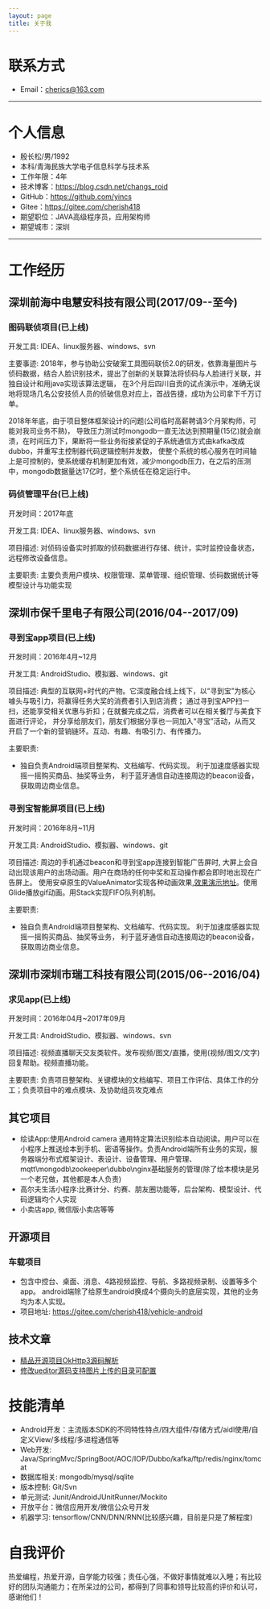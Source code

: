```yaml
---
layout: page
title: 关于我 
---
```


# 联系方式
- Email：cherics@163.com 


---

# 个人信息

 - 殷长松/男/1992   
 - 本科/青海民族大学电子信息科学与技术系   
 - 工作年限：4年  
 - 技术博客：https://blog.csdn.net/changs_roid   
 - GitHub：https://github.com/yincs  
 - Gitee：https://gitee.com/cherish418   
 - 期望职位：JAVA高级程序员，应用架构师  
 - 期望城市：深圳  

 
---

# 工作经历

## 深圳前海中电慧安科技有限公司(2017/09--至今)

### 图码联侦项目(已上线)

开发工具: IDEA、linux服务器、windows、svn

主要事迹: 2018年，参与协助公安破案工具图码联侦2.0的研发，依靠海量图片与侦码数据，结合人脸识别技术，提出了创新的关联算法将侦码与人脸进行关联，并独自设计和用java实现该算法逻辑，
在3个月后四川自贡的试点演示中，准确无误地将现场几名公安技侦人员的侦破信息对应上，首战告捷，成功为公司拿下千万订单。

2018年年底，由于项目整体框架设计的问题(公司临时高薪聘请3个月架构师，可能对我司业务不熟)，
导致压力测试时mongodb一直无法达到预期量(15亿)就会崩溃，在时间压力下，果断将一些业务衔接紧促的子系统通信方式由kafka改成dubbo，并重写主控制器代码逻辑控制并发数，
使整个系统的核心服务在时间轴上是可控制的，使系统缓存机制更加有效，减少mongodb压力，在之后的压测中，mongodb数据量达17亿时，整个系统任在稳定运行中。

### 码侦管理平台(已上线)

开发时间：2017年底

开发工具: IDEA、linux服务器、windows、svn

项目描述: 对侦码设备实时抓取的侦码数据进行存储、统计，实时监控设备状态，远程修改设备信息。

主要职责: 主要负责用户模块、权限管理、菜单管理、组织管理、侦码数据统计等模型设计与功能实现


## 深圳市保千里电子有限公司(2016/04--2017/09)

### 寻到宝app项目(已上线)
开发时间：2016年4月~12月

开发工具: AndroidStudio、模拟器、windows、git

项目描述: 典型的互联网+时代的产物。它深度融合线上线下，以“寻到宝”为核心噱头与吸引力，将赢得任务大奖的消费者引入到店消费；
通过寻到宝APP扫一扫，还能享受相关优惠与折扣；在就餐完成之后，消费者可以在相关餐厅与美食下面进行评论，
并分享给朋友们，朋友们根据分享也一同加入“寻宝”活动，从而又开启了一个新的营销链环。互动、有趣、有吸引力、有传播力。

主要职责: 
 - 独自负责Android端项目整架构、文档编写、代码实现。 利于加速度感器实现摇一摇购买商品、抽奖等业务，
 利于蓝牙通信自动连接周边的beacon设备，获取周边商业信息。

### 寻到宝智能屏项目(已上线)

开发时间：2016年8月~11月

开发工具: AndroidStudio、模拟器、windows、git

项目描述: 周边的手机通过beacon和寻到宝app连接到智能广告屏时, 大屏上会自动出现该用户的出场动画。用户在商场的任何中奖和互动操作都会即时地出现在广告屏上。
使用安卓原生的ValueAnimator实现各种动画效果,[效果演示地址](https://github.com/yincs/AnimSimple)。使用Glide播放gif动画。用Stack实现FIFO队列机制。

主要职责: 
 - 独自负责Android端项目整架构、文档编写、代码实现。 利于加速度感器实现摇一摇购买商品、抽奖等业务，
 利于蓝牙通信自动连接周边的beacon设备，获取周边商业信息。
 
 
## 深圳市深圳市瑞工科技有限公司(2015/06--2016/04)
 
### 求见app(已上线)
 
 开发时间：2016年04月~2017年09月
 
 开发工具: AndroidStudio、模拟器、windows、svn
 
 项目描述: 视频直播聊天交友类软件。发布视频/图文/直播，使用(视频/图文/文字)回复帮助。视频直播功能。
 
 主要职责: 负责项目整架构、关键模块的文档编写、项目工作评估、具体工作的分工；负责项目中的难点模块、及协助组员攻克难点

## 其它项目

- 绘读App:使用Android camera 通用特定算法识别绘本自动阅读。用户可以在小程序上推送绘本到手机、密语等操作。负责Android端所有业务的实现，服务器端分布式框架设计、表设计、设备管理、用户管理、mqtt\mongodb\zookeeper\dubbo\nginx基础服务的管理(除了绘本模块是另一个老兄做，其他都是本人负责)
- 高尔夫生活小程序:比赛计分、约赛、朋友圈功能等，后台架构、模型设计、代码逻辑均个人实现
- 小卖店app, 微信版小卖店等等


## 开源项目
### 车载项目
- 包含中控台、桌面、消息、4路视频监控、导航、多路视频录制、设置等多个app。 android端除了给原生android换成4个摄向头的底层实现，其他的业务均为本人实现。
- 项目地址: https://gitee.com/cherish418/vehicle-android

## 技术文章
- [精品开源项目OkHttp3源码解析](https://blog.csdn.net/changs_roid/article/details/53064995)
- [修改ueditor源码支持图片上传的目录可配置](https://blog.csdn.net/changs_roid/article/details/53064995)

# 技能清单

- Android开发：主流版本SDK的不同特性特点/四大组件/存储方式/aidl使用/自定义View/多线程/多进程通信等
- Web开发: Java/SpringMvc/SpringBoot/AOC/IOP/Dubbo/kafka/ftp/redis/nginx/tomcat
- 数据库相关: mongodb/mysql/sqlite
- 版本控制: Git/Svn
- 单元测试: Junit/AndroidJUnitRunner/Mockito
- 开放平台：微信应用开发/微信公众号开发
- 机器学习: tensorflow/CNN/DNN/RNN(比较感兴趣，目前是只是了解程度)


# 自我评价
热爱编程，热爱开源，自学能力较强；责任心强，不做好事情就难以入睡；有比较好的团队沟通能力；在所呆过的公司，都得到了同事和领导比较高的评价和认可，感谢他们！